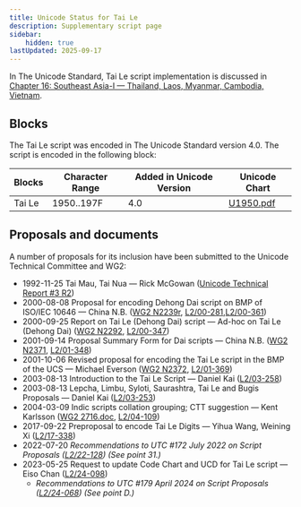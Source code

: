 ```yaml
---
title: Unicode Status for Tai Le
description: Supplementary script page
sidebar:
    hidden: true
lastUpdated: 2025-09-17
---
```


In The Unicode Standard, Tai Le script implementation is discussed in [Chapter 16: Southeast Asia-I — Thailand, Laos, Myanmar, Cambodia, Vietnam](https://www.unicode.org/versions/latest/core-spec/chapter-16/#G32903).

## Blocks

The Tai Le script was encoded in The Unicode Standard version 4.0. The script is encoded in the following block:

| Blocks | Character Range | Added in Unicode Version | Unicode Chart |
| ------ | --------------- | ------------------------ | ------------- |
| Tai Le | 1950..197F | 4.0 | [U1950.pdf](http://www.unicode.org/charts/PDF/U1950.pdf) |

## Proposals and documents

A number of proposals for its inclusion have been submitted to the Unicode Technical Committee and WG2:
- 1992-11-25 Tai Mau, Tai Nua — Rick McGowan ([Unicode Technical Report #3 R2](http://www.unicode.org/reports/tr3-2/))
- 2000-08-08 Proposal for encoding Dehong Dai script on BMP of ISO/IEC 10646 — China N.B. ([WG2 N2239r](https://www.unicode.org/wg2/docs/n2239r.pdf), [L2/00-281](http://www.unicode.org/cgi-bin/GetMatchingDocs.pl?L2/00-281),[L2/00-361](http://www.unicode.org/cgi-bin/GetMatchingDocs.pl?L2/00-361))
- 2000-09-25 Report on Tai Le (Dehong Dai) script — Ad-hoc on Tai Le (Dehong Dai) ([WG2 N2292](https://www.unicode.org/wg2/docs/n2292.pdf), [L2/00-347](http://www.unicode.org/cgi-bin/GetMatchingDocs.pl?L2/00-347))
- 2001-09-14 Proposal Summary Form for Dai scripts — China N.B. ([WG2 N2371](https://www.unicode.org/wg2/docs/n2371.pdf), [L2/01-348](http://www.unicode.org/cgi-bin/GetMatchingDocs.pl?L2/01-348))
- 2001-10-06 Revised proposal for encoding the Tai Le script in the BMP of the UCS — Michael Everson ([WG2 N2372](https://www.unicode.org/wg2/docs/n2372.pdf), [L2/01-369](http://www.unicode.org/cgi-bin/GetMatchingDocs.pl?L2/01-369))
- 2003-08-13 Introduction to the Tai Le Script — Daniel Kai ([L2/03-258](http://www.unicode.org/cgi-bin/GetMatchingDocs.pl?L2/03-258))
- 2003-08-13 Lepcha, Limbu, Syloti, Saurashtra, Tai Le and Bugis Proposals — Daniel Kai ([L2/03-253](http://www.unicode.org/cgi-bin/GetMatchingDocs.pl?L2/03-253))
- 2004-03-09 Indic scripts collation grouping; CTT suggestion — Kent Karlsson ([WG2 2716.doc](https://www.unicode.org/wg2/docs/n2716.doc), [L2/04-109](http://www.unicode.org/cgi-bin/GetMatchingDocs.pl?L2/04-109))
- 2017-09-22 Preproposal to encode Tai Le Digits — Yihua Wang, Weining Xi ([L2/17-338](http://www.unicode.org/cgi-bin/GetMatchingDocs.pl?L2/17-338))
- 2022-07-20 _Recommendations to UTC #172 July 2022 on Script Proposals ([L2/22-128](http://www.unicode.org/cgi-bin/GetMatchingDocs.pl?L2/22-128)) (See point 31.)_
- 2023-05-25 Request to update Code Chart and UCD for Tai Le script — Eiso Chan ([L2/24-098](http://www.unicode.org/cgi-bin/GetMatchingDocs.pl?L2/24-098))
  - _Recommendations to UTC #179 April 2024 on Script Proposals ([L2/24-068](http://www.unicode.org/cgi-bin/GetMatchingDocs.pl?L2/24-068)) (See point D.)_
